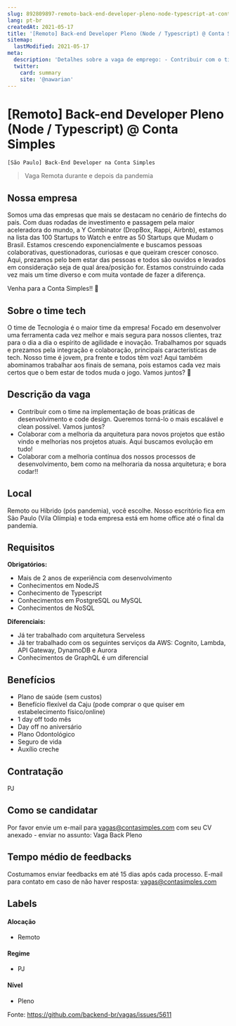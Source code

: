 ```yaml
---
slug: 892809897-remoto-back-end-developer-pleno-node-typescript-at-conta-simples
lang: pt-br
createdAt: 2021-05-17
title: '[Remoto] Back-end Developer Pleno (Node / Typescript) @ Conta Simples  - Vaga de Emprego'
sitemap:
  lastModified: 2021-05-17
meta:
  description: 'Detalhes sobre a vaga de emprego: - Contribuir com o time na implementação de boas práticas de desenvolvimento e code design. Queremos torná-lo o mais escalável e clean possível. Vamos juntos? - Colaborar com a melhoria da arquitetura para novos projetos que estão vindo e melhorias nos projetos atuais. Aqui buscamos evolução em tudo! - Colaborar com a melhoria contínua dos nossos processos de desenvolvimento, bem como na melhoraria da nossa arquitetura; e bora codar!!'
  twitter:
    card: summary
    site: '@nawarian'
---
```


# [Remoto] Back-end Developer Pleno (Node / Typescript) @ Conta Simples 

<!-- 
==================================================
POR FAVOR, SÓ POSTE SE A VAGA FOR PARA BACK-END!

Não faça distinção de gênero no título da vaga.

Use: "Back-End Developer" ao invés de 
"Desenvolvedor Back-End" \o/

Exemplo: `[São Paulo] Back-End Developer na NOME DA EMPRESA`
==================================================
-->
 `[São Paulo] Back-End Developer na Conta Simples`
<!--
==================================================
Caso a vaga for remoto durante a pandemia deixar a linha abaixo
==================================================
-->
> Vaga Remota durante e depois da pandemia

## Nossa empresa

Somos uma das empresas que mais se destacam no cenário de fintechs do país. Com duas rodadas de investimento e passagem pela maior aceleradora do mundo, a Y Combinator (DropBox, Rappi, Airbnb), estamos na lista das 100 Startups to Watch e entre as 50 Startups que Mudam o Brasil.
Estamos crescendo exponencialmente e buscamos pessoas colaborativas, questionadoras, curiosas e que queiram crescer conosco.
Aqui, prezamos pelo bem estar das pessoas e todos são ouvidos e levados em consideração seja de qual área/posição for. Estamos construindo cada vez mais um time diverso e com muita vontade de fazer a diferença.

Venha para a Conta Simples!! 💚

## Sobre o time tech

O time de Tecnologia é o maior time da empresa! Focado em desenvolver uma ferramenta cada vez melhor e mais segura para nossos clientes, traz para o dia a dia o espírito de agilidade e inovação. Trabalhamos por squads e prezamos pela integração e colaboração, principais características de tech. Nosso time é jovem, pra frente e todos têm voz! Aqui também abominamos trabalhar aos finais de semana, pois estamos cada vez mais certos que o bem estar de todos muda o jogo. Vamos juntos? 👊

## Descrição da vaga

- Contribuir com o time na implementação de boas práticas de desenvolvimento e code design. Queremos torná-lo o mais escalável e clean possível. Vamos juntos?
- Colaborar com a melhoria da arquitetura para novos projetos que estão vindo e melhorias nos projetos atuais. Aqui buscamos evolução em tudo!
- Colaborar com a melhoria contínua dos nossos processos de desenvolvimento, bem como na melhoraria da nossa arquitetura; e bora codar!!

## Local

Remoto ou Híbrido (pós pandemia), você escolhe. Nosso escritório fica em São Paulo (Vila Olímpia) e toda empresa está em home office até o final da pandemia.

## Requisitos

**Obrigatórios:**
- Mais de 2 anos de experiência com desenvolvimento
- Conhecimentos em NodeJS
-  Conhecimento de Typescript
- Conhecimentos em PostgreSQL ou MySQL
- Conhecimentos de NoSQL


**Diferenciais:**
- Já ter trabalhado com arquitetura Serveless
- Já ter trabalhado com os seguintes serviços da AWS: Cognito, Lambda, API Gateway, DynamoDB e Aurora
-  Conhecimentos de GraphQL é um diferencial

## Benefícios

- Plano de saúde (sem custos)
- Benefício flexível da Caju (pode comprar o que quiser em estabelecimento físico/online)
- 1 day off todo mês
- Day off no aniversário
- Plano Odontológico
- Seguro de vida
- Auxílio creche


## Contratação

PJ

## Como se candidatar

Por favor envie um e-mail para vagas@contasimples.com com seu CV anexado - enviar no assunto: Vaga Back Pleno

## Tempo médio de feedbacks

Costumamos enviar feedbacks em até 15 dias após cada processo.
E-mail para contato em caso de não haver resposta: vagas@contasimples.com

## Labels
<!-- retire os labels que não fazem sentido à vaga -->

#### Alocação
- Remoto

#### Regime
- PJ

#### Nível
- Pleno

Fonte: https://github.com/backend-br/vagas/issues/5611